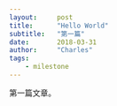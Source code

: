```yaml
---
layout:     post
title:      "Hello World"
subtitle:   "第一篇"
date:       2018-03-31 
author:     "Charles"
tags:
    - milestone
---
```



第一篇文章。

